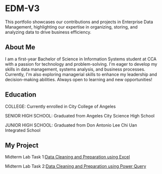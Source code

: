 # EDM-V3
This portfolio showcases our contributions and projects in Enterprise Data Management, highlighting our expertise in organizing, storing, and analyzing data to drive business efficiency.

## About Me
I am a first-year Bachelor of Science in Information Systems student at CCA with a passion for technology and problem-solving. I'm eager to develop my skills in data management, systems analysis, and business processes. Currently, I'm also exploring managerial skills to enhance my leadership and decision-making abilities. Always open to learning and new opportunities!

## Education
COLLEGE: Currently enrolled in City College of Angeles

SENIOR HIGH SCHOOL: Graduated from Angeles City Science High School

JUNIOR HIGH SCHOOL: Graduated from Don Antonio Lee Chi Uan Integrated School

## My Project
Midterm Lab Task 1:[Data Cleaning and Preparation using Excel](Midterm%20Task%201/task1.md) 

Midterm Lab Task 2:[Data Cleaning and Preparation using Power Query](Midterm%20Task%202/task2.md)
